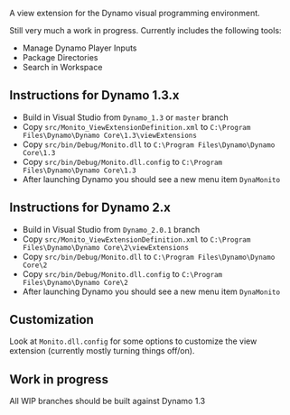 A view extension for the Dynamo visual programming environment. 

Still very much a work in progress.
Currently includes the following tools:
* Manage Dynamo Player Inputs
* Package Directories
* Search in Workspace

## Instructions for Dynamo 1.3.x

* Build in Visual Studio from ```Dynamo_1.3``` or ```master``` branch
* Copy ```src/Monito_ViewExtensionDefinition.xml``` to ```C:\Program Files\Dynamo\Dynamo Core\1.3\viewExtensions```
* Copy ```src/bin/Debug/Monito.dll``` to ```C:\Program Files\Dynamo\Dynamo Core\1.3```
* Copy ```src/bin/Debug/Monito.dll.config``` to ```C:\Program Files\Dynamo\Dynamo Core\1.3```
* After launching Dynamo you should see a new menu item ```DynaMonito```

## Instructions for Dynamo 2.x

* Build in Visual Studio from ```Dynamo_2.0.1``` branch
* Copy ```src/Monito_ViewExtensionDefinition.xml``` to ```C:\Program Files\Dynamo\Dynamo Core\2\viewExtensions```
* Copy ```src/bin/Debug/Monito.dll``` to ```C:\Program Files\Dynamo\Dynamo Core\2```
* Copy ```src/bin/Debug/Monito.dll.config``` to ```C:\Program Files\Dynamo\Dynamo Core\2```
* After launching Dynamo you should see a new menu item ```DynaMonito```

## Customization

Look at ```Monito.dll.config``` for some options to customize the view extension (currently mostly turning things off/on).

## Work in progress ##

All WIP branches should be built against Dynamo 1.3
